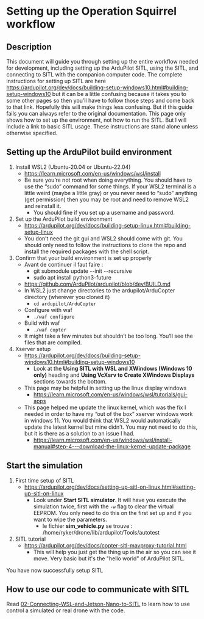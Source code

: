 # Setting up the Operation Squirrel workflow

## Description

This document will guide you through setting up the entire workflow needed for development, including setting up the ArduPilot SITL, using the SITL, and connecting to SITL with the companion computer code.  The complete instructions for setting up SITL are here <https://ardupilot.org/dev/docs/building-setup-windows10.html#building-setup-windows10> but it can be a little confusing because it takes you to some other pages so then you’ll have to follow those steps and come back to that link.  Hopefully this will make things less confusing.  But if this guide fails you can always refer to the original documentation.  This page only shows how to set up the environment, not how to run the SITL.  But I will include a link to basic SITL usage.  These instructions are stand alone unless otherwise specified.

## Setting up the ArduPilot build environment

1. Install WSL2 (Ubuntu-20.04 or Ubuntu-22.04)
    - <https://learn.microsoft.com/en-us/windows/wsl/install>
    - Be sure you’re not root when doing everything.  You should have to use the “sudo” command for some things.        If your WSL2 terminal is a little weird (maybe a little gray) or you never need to “sudo” anything (get permission) then you may be root and need to remove WSL2 and reinstall it.
        - You should fine if you set up a username and password.
2. Set up the ArduPilot build environment
    - <https://ardupilot.org/dev/docs/building-setup-linux.html#building-setup-linux>
    - You don’t need the git gui and WSL2 should come with git.  You should only need to follow the instructions        to clone the repo and install the required packages with the shell script.
3. Confirm that your build environment is set up properly
    - Avant de continuer il faut faire :
      * git submodule update --init --recursive
      * sudo apt install python3-future
    - <https://github.com/ArduPilot/ardupilot/blob/dev/BUILD.md>
    - In WSL2 just change directories to the ardupilot/ArduCopter directory (wherever you cloned it)
        - `cd ardupilot/ArduCopter`
    - Configure with waf
        - `./waf configure`
    - Build with waf
        - `./waf copter`
    - It might take a few minutes but shouldn’t be too long.  You’ll see the files that are compiled.
5. Xserver setup
    - <https://ardupilot.org/dev/docs/building-setup-windows10.html#building-setup-windows10>
        - Look at the **Using SITL with WSL and XWindows (Windows 10 only)** heading and **Using VcXsrv to Create           XWindows Displays** sections towards the bottom.
    - This page may be helpful in setting up the linux display windows
        - <https://learn.microsoft.com/en-us/windows/wsl/tutorials/gui-apps>
    - This page helped me update the linux kernel, which was the fix I needed in order to have my “out of the box”       xserver windows work in windows 11.  You would think that WSL2 would automatically update the latest kernel         but mine didn’t.  You may not need to do this, but it is there as a solution to an issue I had.
        - <https://learn.microsoft.com/en-us/windows/wsl/install-manual#step-4---download-the-linux-kernel-update-package>

## Start the simulation

1. First time setup of SITL
    - <https://ardupilot.org/dev/docs/setting-up-sitl-on-linux.html#setting-up-sitl-on-linux>
        - Look under **Start SITL simulator**.  It will have you execute the simulation twice, first with the `-w` flag to clear the virtual EEPROM.  You only need to do this on the first set up and if you want to wipe the parameters.
          * le fichier **sim_vehicle.py** se trouve : /home/ryker/drone/lib/ardupilot/Tools/autotest
2. SITL tutorial
    - <https://ardupilot.org/dev/docs/copter-sitl-mavproxy-tutorial.html>
        - This will help you just get the thing up in the air so you can see it move.  Very basic but it's the "hello world" of ArduPilot SITL.

You have now successfully setup SITL

## How to use our code to communicate with SITL

Read [02-Connecting-WSL-and-Jetson-Nano-to-SITL](https://github.com/crose72/OperationSquirrel/blob/dev/Docs/02-Connecting-WSL-and-Jetson-Nano-to-SITL.md) to learn how to use control a simulated or real drone with the code.
